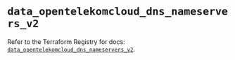 # `data_opentelekomcloud_dns_nameservers_v2`

Refer to the Terraform Registry for docs: [`data_opentelekomcloud_dns_nameservers_v2`](https://registry.terraform.io/providers/opentelekomcloud/opentelekomcloud/1.36.28/docs/data-sources/dns_nameservers_v2).
